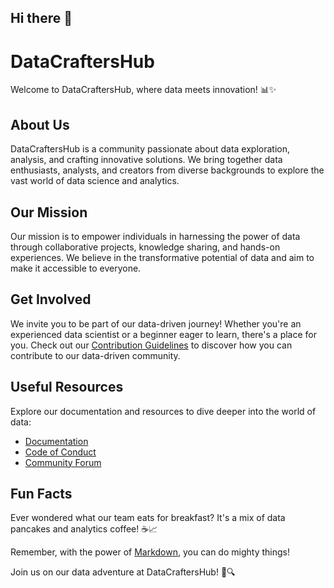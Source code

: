 ## Hi there 👋

# DataCraftersHub

Welcome to DataCraftersHub, where data meets innovation! 📊✨

## About Us

DataCraftersHub is a community passionate about data exploration, analysis, and crafting innovative solutions. We bring together data enthusiasts, analysts, and creators from diverse backgrounds to explore the vast world of data science and analytics.

## Our Mission

Our mission is to empower individuals in harnessing the power of data through collaborative projects, knowledge sharing, and hands-on experiences. We believe in the transformative potential of data and aim to make it accessible to everyone.

## Get Involved

We invite you to be part of our data-driven journey! Whether you're an experienced data scientist or a beginner eager to learn, there's a place for you. Check out our [Contribution Guidelines](link-to-guidelines) to discover how you can contribute to our data-driven community.

## Useful Resources

Explore our documentation and resources to dive deeper into the world of data:

- [Documentation](link-to-docs)
- [Code of Conduct](link-to-code-of-conduct)
- [Community Forum](link-to-forum)

## Fun Facts

Ever wondered what our team eats for breakfast? It's a mix of data pancakes and analytics coffee! ☕📈

Remember, with the power of [Markdown](https://docs.github.com/github/writing-on-github/getting-started-with-writing-and-formatting-on-github/basic-writing-and-formatting-syntax), you can do mighty things!

Join us on our data adventure at DataCraftersHub! 🚀🔍
